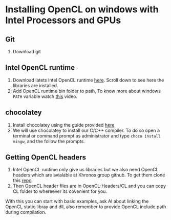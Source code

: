 # Installing OpenCL on windows with Intel Processors and GPUs
## Git  
1. Download git 
## Intel OpenCL runtime
1. Download latets Intel OpenCL runtime [here](https://www.intel.com/content/www/us/en/developer/articles/technical/intel-cpu-runtime-for-opencl-applications-with-sycl-support.html). Scroll down to see here the libraries are installed. 
2. Add OpenCL runtime bin folder to path,  To know more about windows  `PATH` variable watch [this](https://www.youtube.com/watch?v=P8zMeCY2qtc) video.
## chocolatey
1. Install chocolatey using the guide provided [here](https://www.liquidweb.com/blog/how-to-install-chocolatey-on-windows/)
2. We will use chocolatey to install our C/C++ compiler. To do so open a terminal or command prompt as administrator and type `choco install mingw`, and the follow the prompts.

## Getting OpenCL headers
1. Intel OpenCL runtime only give us libraries but we also need OpenCL headers which are avialable at Khronos group github. To get them clone this [repo](https://github.com/KhronosGroup/OpenCL-Headers)
2. Then OpenCL header files are in OpenCL-Headers/CL and you can copy CL folder to whereever its covenient for you.

With this you can start with basic examples, ask AI about linking the OpenCL static libray and dll, also remember to provide OpenCL include path during compilation.